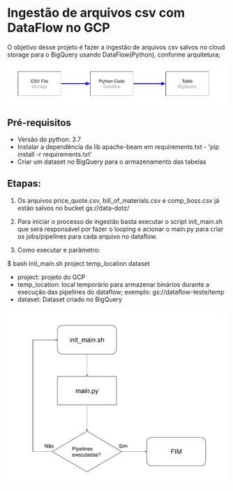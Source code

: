 # Ingestão de arquivos csv com DataFlow no GCP
O objetivo desse projeto é fazer a ingestão de arquivos csv salvos no cloud storage para o BigQuery usando DataFlow(Python),
conforme arquitetura;

![Alt text](img/Arquitetura.png?raw=true "Arquitetura")

## Pré-requisitos
- Versão do python: 3.7
- Instalar a dependência da lib apache-beam em requirements.txt - 'pip install -r requirements.txt'
- Criar um dataset no BigQuery para o armazenamento das tabelas

## Etapas:
1. Os arquivos price_quote.csv, bill_of_materials.csv e comp_boss.csv já estão salvos no bucket gs://data-dotz/

2. Para iniciar o processo de ingestão basta executar o script init_main.sh que será responsável por fazer o looping e acionar o main.py para criar os jobs/pipelines para cada arquivo no dataflow.

3. Como executar e parâmetro:

$ bash init_main.sh project temp_location dataset
  - project: projeto do GCP
  - temp_location: local temporário para armazenar binários durante a execução das pipelines do dataflow;
       exemplo: gs://dataflow-teste/temp
  - dataset: Dataset criado no BigQuery

![Alt text](img/Fluxograma.png?raw=true "Solução")

